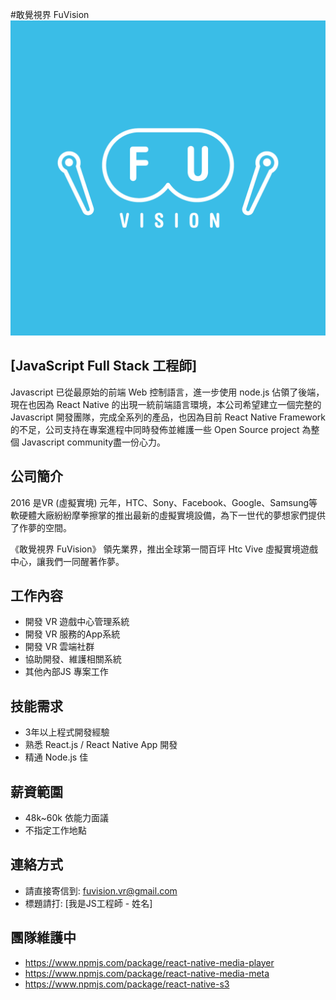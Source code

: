 #敢覺視界 FuVision
![](fuvision-fb-04.png)

[JavaScript Full Stack 工程師]
--------
Javascript 已從最原始的前端 Web 控制語言，進一步使用 node.js 佔領了後端，現在也因為 React Native 的出現一統前端語言環境，本公司希望建立一個完整的 Javascript 開發團隊，完成全系列的產品，也因為目前 React Native Framework的不足，公司支持在專案進程中同時發佈並維護一些 Open Source project 為整個 Javascript community盡一份心力。


公司簡介
--------
2016 是VR (虛擬實境) 元年，HTC、Sony、Facebook、Google、Samsung等軟硬體大廠紛紛摩拳擦掌的推出最新的虛擬實境設備，為下一世代的夢想家們提供了作夢的空間。

《敢覺視界 FuVision》 領先業界，推出全球第一間百坪 Htc Vive 虛擬實境遊戲中心，讓我們一同醒著作夢。

工作內容
--------
* 開發 VR 遊戲中心管理系統
* 開發 VR 服務的App系統
* 開發 VR 雲端社群
* 協助開發、維護相關系統
* 其他內部JS 專案工作

技能需求
--------
* 3年以上程式開發經驗
* 熟悉 React.js / React Native App 開發
* 精通 Node.js 佳

薪資範圍
--------
- 48k~60k 依能力面議
- 不指定工作地點

連絡方式
--------
- 請直接寄信到: fuvision.vr@gmail.com
- 標題請打: [我是JS工程師 - 姓名]

團隊維護中
--------
- https://www.npmjs.com/package/react-native-media-player
- https://www.npmjs.com/package/react-native-media-meta
- https://www.npmjs.com/package/react-native-s3

